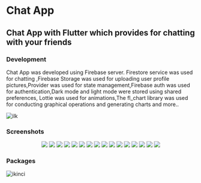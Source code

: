 # Chat App
## Chat App with Flutter which provides for chatting with your friends 

### Development
Chat App was developed using Firebase server. Firestore service was used for chatting ,Firebase Storage was used for uploading user profile pictures,Provider was used for state management,Firebase auth was used for authentication,Dark mode and light mode were stored using shared preferences, Lottie was used for animations,The fl_chart library was used for conducting graphical operations and generating charts and more..

![ilk](https://github.com/selimscorbaci/Chat_App/assets/123262965/a85d7b66-a40c-4343-bb7f-4ce6c0221479)

### Screenshots
<p align ="center">
  
  <img src="https://github.com/selimscorbaci/Chat_App/assets/123262965/a4bb83c4-505e-4f30-8030-b051d67fc86b">
<img src="https://github.com/selimscorbaci/Chat_App/assets/123262965/2e0d3e0c-5c5b-401d-a5d5-d244b543dfe9">
<img src="https://github.com/selimscorbaci/Chat_App/assets/123262965/57bf3d8e-6c52-4d7c-98ad-4230b38e94ea">

<img src="https://github.com/selimscorbaci/Chat_App/assets/123262965/9e1f6299-3c10-409e-bf76-00fe80807889">
<img src="https://github.com/selimscorbaci/Chat_App/assets/123262965/e6c6434b-7af4-4b94-8566-9f02cabbeec9">

<img src="https://github.com/selimscorbaci/Chat_App/assets/123262965/a399f03b-50bf-4011-885c-63500edf7d7a">

<img src="https://github.com/selimscorbaci/Chat_App/assets/123262965/eb3ee7ee-780e-4c16-9758-95e07bbb4098">

<img src="https://github.com/selimscorbaci/Chat_App/assets/123262965/38be62e6-d16e-438d-908a-c0e65a65983c">

<img src="https://github.com/selimscorbaci/Chat_App/assets/123262965/67493e27-efed-49cc-a985-d3786ed41d3c">


<img src="https://github.com/selimscorbaci/Chat_App/assets/123262965/a48502f5-e46d-47bc-bded-d90c4bf54b9b">


<img src="https://github.com/selimscorbaci/Chat_App/assets/123262965/da843e06-1c5d-44c9-96da-44f97d60f9a7">

<img src="https://github.com/selimscorbaci/Chat_App/assets/123262965/fb3e3b12-cae5-4590-9e39-7a233117456c">
<img src="https://github.com/selimscorbaci/Chat_App/assets/123262965/20b93047-9ec7-4f18-ae9d-a29f94166ebd">

<img src="https://github.com/selimscorbaci/Chat_App/assets/123262965/0c9c9655-ae36-4054-b2f4-5d07c14d9f6b">


<img src="https://github.com/selimscorbaci/Chat_App/assets/123262965/87839d2b-c9a8-4be7-9d82-2e177e5dc9c5">
<img src="https://github.com/selimscorbaci/Chat_App/assets/123262965/a734cfd2-6abb-4526-b90c-e2c47405b63c">
</p>

### Packages
![ikinci](https://github.com/selimscorbaci/Chat_App/assets/123262965/df01c271-cb92-4306-8ea6-af8824be8dc6)

